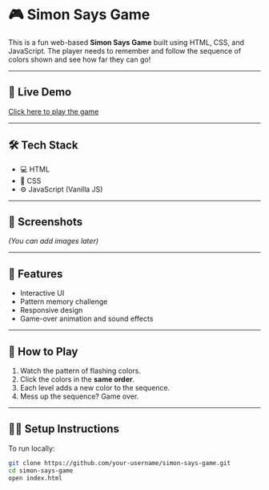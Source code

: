 # 🎮 Simon Says Game

This is a fun web-based **Simon Says Game** built using HTML, CSS, and JavaScript. The player needs to remember and follow the sequence of colors shown and see how far they can go!

---

## 🔗 Live Demo
[Click here to play the game](http://127.0.0.1:5500/simon-says-game/index.html)

---

## 🛠️ Tech Stack

- 💻 HTML
- 🎨 CSS
- ⚙️ JavaScript (Vanilla JS)

---

## 📸 Screenshots

*(You can add images later)*

---

## 🚀 Features

- Interactive UI
- Pattern memory challenge
- Responsive design
- Game-over animation and sound effects

---

## 🧠 How to Play

1. Watch the pattern of flashing colors.
2. Click the colors in the **same order**.
3. Each level adds a new color to the sequence.
4. Mess up the sequence? Game over.

---

## 🧑‍💻 Setup Instructions

To run locally:

```bash
git clone https://github.com/your-username/simon-says-game.git
cd simon-says-game
open index.html
